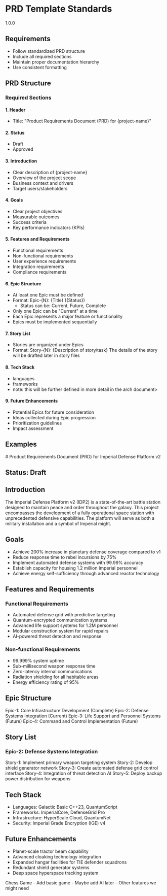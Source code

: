 # PRD Template Standards

<version>1.0.0</version>

## Requirements

- Follow standardized PRD structure
- Include all required sections
- Maintain proper documentation hierarchy
- Use consistent formatting

## PRD Structure

### Required Sections

#### 1. Header

- Title: "Product Requirements Document (PRD) for {project-name}"

#### 2. Status

- Draft
- Approved

#### 3. Introduction

- Clear description of {project-name}
- Overview of the project scope
- Business context and drivers
- Target users/stakeholders

#### 4. Goals

- Clear project objectives
- Measurable outcomes
- Success criteria
- Key performance indicators (KPIs)

#### 5. Features and Requirements

- Functional requirements
- Non-functional requirements
- User experience requirements
- Integration requirements
- Compliance requirements

#### 6. Epic Structure

- At least one Epic must be defined
- Format: Epic-{N}: {Title} ({Status})
  - Status can be: Current, Future, Complete
- Only one Epic can be "Current" at a time
- Each Epic represents a major feature or functionality
- Epics must be implemented sequentially

#### 7. Story List

- Stories are organized under Epics
- Format: Story-{N}: {Description of story/task}
  <note>The details of the story will be drafted later in story files</note>

#### 8. Tech Stack

- languages
- frameworks
- note: this will be further defined in more detail in the arch document>

#### 9. Future Enhancements

- Potential Epics for future consideration
- Ideas collected during Epic progression
- Prioritization guidelines
- Impact assessment

## Examples

<example type="valid">
# Product Requirements Document (PRD) for Imperial Defense Platform v2

## Status: Draft

## Introduction

The Imperial Defense Platform v2 (IDP2) is a state-of-the-art battle station designed to maintain peace and order throughout the galaxy. This project encompasses the development of a fully operational space station with unprecedented defensive capabilities. The platform will serve as both a military installation and a symbol of Imperial might.

## Goals

- Achieve 200% increase in planetary defense coverage compared to v1
- Reduce response time to rebel incursions by 75%
- Implement automated defense systems with 99.99% accuracy
- Establish capacity for housing 1.2 million Imperial personnel
- Achieve energy self-sufficiency through advanced reactor technology

## Features and Requirements

### Functional Requirements

- Automated defense grid with predictive targeting
- Quantum-encrypted communication systems
- Advanced life support systems for 1.2M personnel
- Modular construction system for rapid repairs
- AI-powered threat detection and response

### Non-functional Requirements

- 99.999% system uptime
- Sub-millisecond weapon response time
- Zero-latency internal communications
- Radiation shielding for all habitable areas
- Energy efficiency rating of 95%

## Epic Structure

Epic-1: Core Infrastructure Development (Complete)
Epic-2: Defense Systems Integration (Current)
Epic-3: Life Support and Personnel Systems (Future)
Epic-4: Command and Control Implementation (Future)

## Story List

### Epic-2: Defense Systems Integration

Story-1: Implement primary weapon targeting system
Story-2: Develop shield generator network
Story-3: Create automated defense grid control interface
Story-4: Integration of threat detection AI
Story-5: Deploy backup power distribution for weapons

## Tech Stack

- Languages: Galactic Basic C++23, QuantumScript
- Frameworks: ImperialCore, DefenseGrid Pro
- Infrastructure: HyperScale Cloud, QuantumNet
- Security: Imperial Grade Encryption (IGE) v4

## Future Enhancements

- Planet-scale tractor beam capability
- Advanced cloaking technology integration
- Expanded hangar facilities for TIE defender squadrons
- Redundant shield generator systems
- Deep space hyperspace tracking system
  </example>

<example type="invalid">
Chess Game
- Add basic game
- Maybe add AI later
- Other features we might need
</example> 